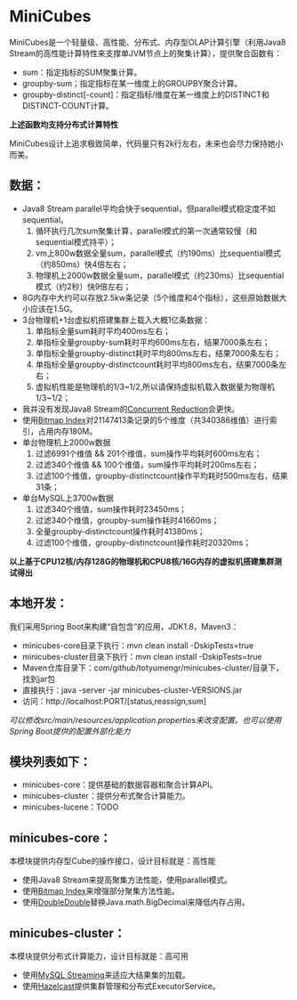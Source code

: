 MiniCubes
=========

MiniCubes是一个轻量级、高性能、分布式、内存型OLAP计算引擎（利用Java8 Stream的高性能计算特性来支撑单JVM节点上的聚集计算），提供聚合函数有：
* sum：指定指标的SUM聚集计算。
* groupby-sum；指定指标在某一维度上的GROUPBY聚合计算。
* groupby-distinct[-count]：指定指标/维度在某一维度上的DISTINCT和DISTINCT-COUNT计算。

**上述函数均支持分布式计算特性**

MiniCubes设计上追求极致简单，代码量只有2k行左右，未来也会尽力保持她小而美。

## 数据：
* Java8 Stream parallel平均会快于sequential，但parallel模式稳定度不如sequential。
    1. 循环执行几次sum聚集计算，parallel模式的第一次通常较慢（和sequential模式持平）；
    2. vm上800w数据全量sum，parallel模式（约190ms）比sequential模式（约850ms）快4倍左右；
    3. 物理机上2000w数据全量sum，parallel模式（约230ms）比sequential模式（约2秒）快9倍左右；
* 8G内存中大约可以存放2.5kw条记录（5个维度和4个指标），这些原始数据大小应该在1.5G。
* 3台物理机+1台虚拟机搭建集群上载入大概1亿条数据：
    1. 单指标全量sum耗时平均400ms左右；
    2. 单指标全量groupby-sum耗时平均600ms左右，结果7000条左右；
    3. 单指标全量groupby-distinct耗时平均800ms左右，结果7000条左右；
    4. 单指标全量groupby-distinctcount耗时平均800ms左右，结果7000条左右；
    5. 虚拟机性能是物理机的1/3~1/2,所以请保持虚拟机载入数据量为物理机1/3~1/2；
* 我并没有发现Java8 Stream的[Concurrent Reduction](http://docs.oracle.com/javase/tutorial/collections/streams/parallelism.html#concurrent_reduction "Concurrent Reduction")会更快。
* 使用[Bitmap Index](https://github.com/lemire/RoaringBitmap "compressed bitset")对21147413条记录的5个维度（共340386维值）进行索引，占用内存180M。
* 单台物理机上2000w数据
    1. 过滤6991个维值 && 201个维值，sum操作平均耗时600ms左右；
    2. 过滤340个维值 && 100个维值，sum操作平均耗时200ms左右；
    3. 过滤100个维值，groupby-distinctcount操作平均耗时500ms左右，结果31条；
* 单台MySQL上3700w数据
    1. 过滤340个维值，sum操作耗时23450ms；
    2. 过滤340个维值，groupby-sum操作耗时41660ms；
    3. 全量groupby-distinctcount操作耗时41380ms；
    4. 过滤100个维值，groupby-distinctcount操作耗时20320ms；

**以上基于CPU12核/内存128G的物理机和CPU8核/16G内存的虚拟机搭建集群测试得出**

## 本地开发：
我们采用Spring Boot来构建“自包含”的应用，JDK1.8，Maven3：
* minicubes-core目录下执行：mvn clean install -DskipTests=true
* minicubes-cluster目录下执行：mvn clean install -DskipTests=true
* Maven仓库目录下：com/github/totyumengr/minicubes-cluster/目录下，找到jar包
* 直接执行：java -server -jar minicubes-cluster-VERSIONS.jar
* 访问：http://localhost:PORT/[status,reassign,sum]

*可以修改src/main/resources/application.properties来改变配置。也可以使用Spring Boot提供的配置外部化能力*

## 模块列表如下：
* minicubes-core：提供基础的数据容器和聚合计算API。
* minicubes-cluster：提供分布式聚合计算能力。
* minicubes-lucene：TODO

## minicubes-core：
本模块提供内存型Cube的操作接口，设计目标就是：高性能
* 使用Java8 Stream来提高聚集方法性能，使用parallel模式。
* 使用[Bitmap Index](https://github.com/lemire/RoaringBitmap "compressed bitset")来增强部分聚集方法性能。
* 使用[DoubleDouble](http://tsusiatsoftware.net/dd/main.html "DoubleDouble")替换Java.math.BigDecimal来降低内存占用。

## minicubes-cluster：
本模块提供分布式计算能力，设计目标就是：高可用
* 使用[MySQL Streaming](http://dev.mysql.com/doc/connector-j/en/connector-j-reference-implementation-notes.html "MySQL Streaming")来适应大结果集的加载。
* 使用[Hazelcast](https://github.com/hazelcast/hazelcast "Hazelcast")提供集群管理和分布式ExecutorService。
